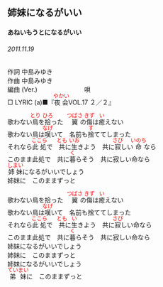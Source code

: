 <style type="text/css">
	ruby{
	    ruby-position: over;
	}
	ruby > rt{font-size: 12px;color:red;}
	p{font:16px;font-size: '楷体'}
</style>
## 姉妹になるがいい
#### あねいもうとになるがいい
###### 2011.11.19


作詞     中島みゆき　　　　　   
作曲      中島みゆき  　　　   
編曲 (Ver.) 　　　　　　　
唄          
□ LYRIC (a)■『<ruby><rb>夜会</rb><rp>(</rp><rt>やかい</rt><rp>)</rp></ruby>VOL.17 ２／２』  
   
   
歌わない<ruby><rb>鳥</rb><rp>(</rp><rt>とり</rt><rp>)</rp></ruby>を<ruby><rb>拾</rb><rp>(</rp><rt>ひろ</rt><rp>)</rp></ruby>った　<ruby><rb>翼</rb><rp>(</rp><rt>つばさ</rt><rp>)</rp></ruby>の<ruby><rb>傷</rb><rp>(</rp><rt>きず</rt><rp>)</rp></ruby>は<ruby><rb>癒</rb><rp>(</rp><rt>い</rt><rp>)</rp></ruby>えない   
歌わない鳥は<ruby><rb>嘆</rb><rp>(</rp><rt>なげ</rt><rp>)</rp></ruby>いて　名前も<ruby><rb>捨</rb><rp>(</rp><rt>す</rt><rp>)</rp></ruby>ててしまった   
それなら<ruby><rb>此処</rb><rp>(</rp><rt>ここら</rt><rp>)</rp></ruby>で　<ruby><rb>共</rb><rp>(</rp><rt>とも</rt><rp>)</rp></ruby>に<ruby><rb>生</rb><rp>(</rp><rt>いお</rt><rp>)</rp></ruby>きよう　共に<ruby><rb>寂</rb><rp>(</rp><rt>さび</rt><rp>)</rp></ruby>しい<ruby><rb>命</rb><rp>(</rp><rt>いのち</rt><rp>)</rp></ruby>なら   
このまま此処で　共に<ruby><rb>暮</rb><rp>(</rp><rt>く</rt><rp>)</rp></ruby>らそう　共に寂しい命なら   
<ruby><rb>姉妹</rb><rp>(</rp><rt>しまい</rt><rp>)</rp></ruby>になるがいいでしょう   
姉妹に　このままずっと   
   
歌わない鳥を拾った　<ruby><rb>翼</rb><rp>(</rp><rt>つばさ</rt><rp>)</rp></ruby>の<ruby><rb>傷</rb><rp>(</rp><rt>きず</rt><rp>)</rp></ruby>は<ruby><rb>癒</rb><rp>(</rp><rt>い</rt><rp>)</rp></ruby>えない   
歌わない鳥は<ruby><rb>嘆</rb><rp>(</rp><rt>なげ</rt><rp>)</rp></ruby>いて　名前も捨ててしまった   
それなら<ruby><rb>此処</rb><rp>(</rp><rt>ここら</rt><rp>)</rp></ruby>で　<ruby><rb>共</rb><rp>(</rp><rt>とも</rt><rp>)</rp></ruby>に<ruby><rb>生</rb><rp>(</rp><rt>い</rt><rp>)</rp></ruby>きよう　共に<ruby><rb>寂</rb><rp>(</rp><rt>さび</rt><rp>)</rp></ruby>しい命なら   
このまま此処で　共に<ruby><rb>暮</rb><rp>(</rp><rt>く</rt><rp>)</rp></ruby>らそう　共に寂しい命なら   
姉妹になるがいいでしょう   
姉妹に　このままずっと   
姉妹になるがいいでしょう   
<ruby><rb>弟妹</rb><rp>(</rp><rt>ていまい</rt><rp>)</rp></ruby>に　このままずっと   
